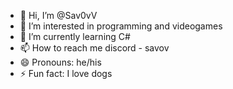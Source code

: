 - 👋 Hi, I’m @Sav0vV
- 👀 I’m interested in programming and videogames
- 🌱 I’m currently learning C#
- 📫 How to reach me discord - savov
- 😄 Pronouns: he/his
- ⚡ Fun fact: I love dogs
